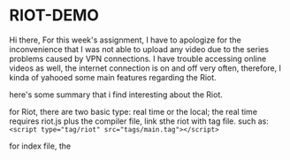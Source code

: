 # RIOT-DEMO

Hi there, 
For this week's assignment, I have to apologize for the inconvenience that I was not able to upload any video due to the series problems caused by VPN connections. I have trouble accessing online videos as well, the internet connection is on and off very often, therefore, I kinda of yahooed some main features regarding the Riot. 

here's some summary that i find interesting about the Riot. 

for Riot, there are two basic type: real time or the local; the real time requires riot.js plus the compiler file, link sthe riot with tag file. such as:
```<script type="tag/riot" src="tags/main.tag"></script>```

for index file, the <script> part has to come with riot.amount ("*")to load specific tag.
  
  
for loop in Riot, child element directly correspond to the key in the loop and the value; 

```
<main>
<div each = { person }>
    <h1>{ name }</h1>
    <p>{ age }</p>
</div>

<script>
    this.person = {
        {
            name: "Lily",
            age: 26
        },
        {
            name: "Ally",
            age: 17
        },
        {
            name: "Matthew",
            age: 14
        }
    };
</script>

<main>
```


  or the simple loop will be like 

```
  <main>

<p each={i in nameList}> { i }</p>

<script>
    this.nameList = ["Lily","Ally","Matthew"]；
<script>
<main>
```  
  
  
 For Dom in Riot, document.querySelector is no longer required to get the element. The ref is more of an efficient way to execute. 
 
``` <main>

  <input type = "text"  ref="getInput" onkeypress = { change }><input>
  <p>This is the text from the input: { textValue }</p>

  <script>
    this.textValue = "initial";
    this.change = function() {
      this.textValue = this.refs.getInput.value;
    }
  </script>

</main>
```

thank you for your time.  
 
